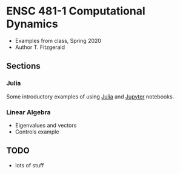 # ENSC 481-1 Computational Dynamics

- Examples from class, Spring 2020
- Author T. Fitzgerald

## Sections

### Julia
Some introductory examples of using [Julia](https://julialang.org/) and
[Jupyter](https://jupyter.org/) notebooks.

### Linear Algebra
- Eigenvalues and vectors
- Controls example

## TODO
- lots of stuff
